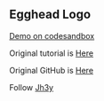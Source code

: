 ## Egghead Logo

[Demo on codesandbox][codesandbox]

Original tutorial is [Here][tutorial]

Original GitHub is [Here][repository]

Follow [Jh3y][twitter]

[codesandbox]: https://codesandbox.io/s/talvescss-egghead-logo-nyju6
[tutorial]: https://egghead.io/playlists/create-css-illustrations-b24c
[repository]: https://github.com/jh3y/egghead/
[twitter]: https://twitter.com/jh3yy
